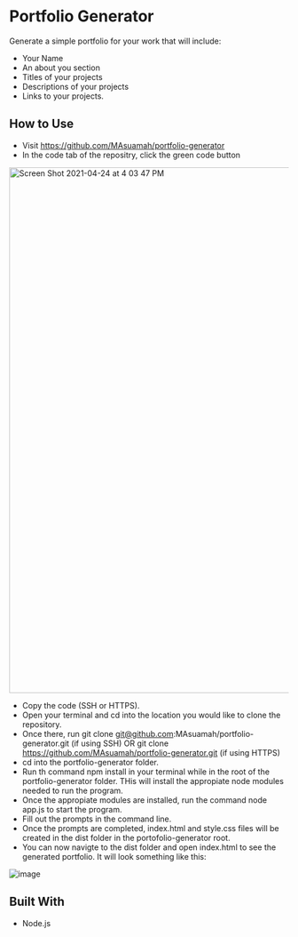 # Portfolio Generator

Generate a simple portfolio for your work that will include: 
* Your Name 
* An about you section
* Titles of your projects 
* Descriptions of your projects 
* Links to your projects.

## How to Use

* Visit https://github.com/MAsuamah/portfolio-generator
* In the code tab of the repositry, click the green code button
<img width="946" alt="Screen Shot 2021-04-24 at 4 03 47 PM" src="https://user-images.githubusercontent.com/77217156/115971474-ab7ea780-a516-11eb-8d0a-1441ef3427c9.png">

* Copy the code (SSH or HTTPS).
* Open your terminal and cd into the location you would like to clone the repository. 
* Once there, run git clone git@github.com:MAsuamah/portfolio-generator.git (if using SSH) OR git clone https://github.com/MAsuamah/portfolio-generator.git (if using HTTPS)
* cd into the portfolio-generator folder.
* Run th command npm install in your terminal while in the root of the portfolio-generator folder. THis will install the appropiate node modules needed to run the program.
* Once the appropiate modules are installed, run the command node app.js to start the program.
* Fill out the prompts in the command line.
* Once the prompts are completed, index.html and style.css files will be created in the dist folder in the portofolio-generator root.
* You can now navigte to the dist folder and open index.html to see the generated portfolio. It will look something like this:


![image](https://user-images.githubusercontent.com/77217156/114327134-cc520080-9b05-11eb-9350-671d95acf937.png)

## Built With
* Node.js
